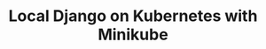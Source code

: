 ---
layout: post
title: Local Django on Kubernetes with Minikube
external_url: https://medium.com/google-cloud/local-django-on-kubernetes-with-minikube-89f5ad100378
external_site: Medium
---